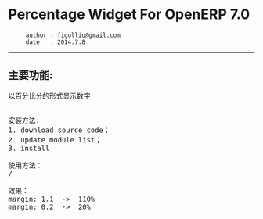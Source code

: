 
Percentage Widget For OpenERP 7.0
========================================================
         author : figolliu@gmail.com
         date   : 2014.7.8

--------------------------------------------------------
主要功能:<br />
--------------------------------------------------------
以百分比分的形式显示数字<br />

<pre>

安装方法:
1. download source code；
2. update module list；
3. install

使用方法：
/<field name="margin" widget="percentage" >

效果：
margin: 1.1  ->  110%
margin: 0.2  ->  20%

</pre>
